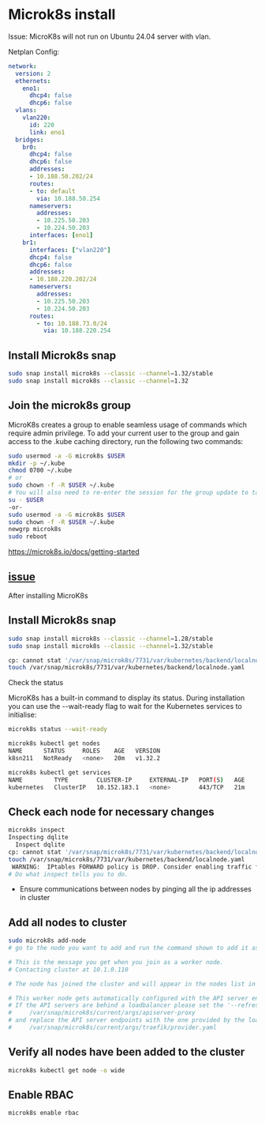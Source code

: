 # Microk8s install

Issue: MicroK8s will not run on Ubuntu 24.04 server with vlan.

Netplan Config:

```yaml
network:
  version: 2
  ethernets:
    eno1:
      dhcp4: false
      dhcp6: false
  vlans:
    vlan220:
      id: 220
      link: eno1
  bridges:
    br0:
      dhcp4: false
      dhcp6: false  
      addresses:
      - 10.188.50.202/24    
      routes:
      - to: default
        via: 10.188.50.254
      nameservers:
        addresses:
        - 10.225.50.203
        - 10.224.50.203
      interfaces: [eno1] 
    br1:
      interfaces: ["vlan220"]
      dhcp4: false
      dhcp6: false  
      addresses:
      - 10.188.220.202/24
      nameservers:
        addresses:
        - 10.225.50.203
        - 10.224.50.203
      routes:
        - to: 10.188.73.0/24
          via: 10.188.220.254      
```

## Install Microk8s snap

```bash
sudo snap install microk8s --classic --channel=1.32/stable
sudo snap install microk8s --classic --channel=1.32
```

## Join the microk8s group

MicroK8s creates a group to enable seamless usage of commands which require admin privilege. To add your current user to the group and gain access to the .kube caching directory, run the following two commands:

```bash
sudo usermod -a -G microk8s $USER
mkdir -p ~/.kube
chmod 0700 ~/.kube
# or
sudo chown -f -R $USER ~/.kube
# You will also need to re-enter the session for the group update to take place:
su - $USER
-or-
sudo usermod -a -G microk8s $USER  
sudo chown -f -R $USER ~/.kube  
newgrp microk8s  
sudo reboot  
```

<https://microk8s.io/docs/getting-started>

## **[issue](https://github.com/canonical/microk8s/issues/4361)**

After installing MicroK8s

## Install Microk8s snap

```bash
sudo snap install microk8s --classic --channel=1.28/stable
sudo snap install microk8s --classic --channel=1.32/stable

```

```bash
cp: cannot stat '/var/snap/microk8s/7731/var/kubernetes/backend/localnode.yaml': No such file or directory
touch /var/snap/microk8s/7731/var/kubernetes/backend/localnode.yaml
```

Check the status

MicroK8s has a built-in command to display its status. During installation you can use the --wait-ready flag to wait for the Kubernetes services to initialise:

```bash
microk8s status --wait-ready

microk8s kubectl get nodes
NAME      STATUS     ROLES    AGE   VERSION
k8sn211   NotReady   <none>   20m   v1.32.2

microk8s kubectl get services
NAME         TYPE        CLUSTER-IP     EXTERNAL-IP   PORT(S)   AGE
kubernetes   ClusterIP   10.152.183.1   <none>        443/TCP   21m
```

## Check each node for necessary changes

```bash
microk8s inspect
Inspecting dqlite
  Inspect dqlite
cp: cannot stat '/var/snap/microk8s/7731/var/kubernetes/backend/localnode.yaml': No such file or directory
touch /var/snap/microk8s/7731/var/kubernetes/backend/localnode.yaml
 WARNING:  IPtables FORWARD policy is DROP. Consider enabling traffic forwarding with: sudo iptables -P FORWARD ACCEPT
# Do what inspect tells you to do.

```

- Ensure communications between nodes by pinging all the ip addresses in cluster

## Add all nodes to cluster

```bash
sudo microk8s add-node
# go to the node you want to add and run the command shown to add it as either a control plane or worker node.

# This is the message you get when you join as a worker node.
# Contacting cluster at 10.1.0.110

# The node has joined the cluster and will appear in the nodes list in a few seconds.

# This worker node gets automatically configured with the API server endpoints.
# If the API servers are behind a loadbalancer please set the '--refresh-interval' to '0s' in:
#     /var/snap/microk8s/current/args/apiserver-proxy
# and replace the API server endpoints with the one provided by the loadbalancer in:
#     /var/snap/microk8s/current/args/traefik/provider.yaml
```

## Verify all nodes have been added to the cluster

```bash
microk8s kubectl get node -o wide
```

## Enable RBAC

```bash
microk8s enable rbac
```
